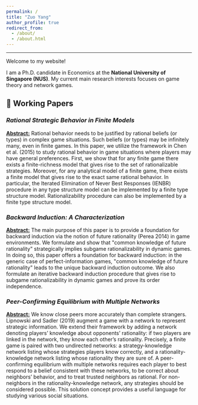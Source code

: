 ```yaml
---
permalink: /
title: "Zuo Yang"
author_profile: true
redirect_from: 
  - /about/
  - /about.html
---
```



---
Welcome to my website!
<br>

I am a Ph.D. candidate in Economics at the **National University of Singapore (NUS)**. My current main research interests focuses on game theory and network games.

## 📑 Working Papers


### ***Rational Strategic Behavior in Finite Models*** 
**<u>Abstract:</u>** Rational behavior needs to be justified by rational beliefs (or types) in complex game situations. Such beliefs (or types) may be infinitely many, even in finite games. In this paper, we utilize the framework in Chen et al. (2015) to study rational behavior in game situations where players may have general preferences. First, we show that for any finite game there exists a finite-richness model that gives rise to the set of rationalizable strategies. Moreover, for any analytical model of a finite game, there exists a finite model that gives rise to the exact same rational behavior. In particular, the Iterated Elimination of Never Best Responses (IENBR) procedure in any type structure model can be implemented by a finite type structure model. Rationalizability procedure can also be implemented by a finite type structure model.
<br>

### ***Backward Induction: A Characterization***  
**<u>Abstract:</u>** The main purpose of this paper is to provide a foundation for backward induction via the notion of future rationality (Perea 2014) in game environments. We formulate and show that "common knowledge of future rationality" strategically implies subgame rationalizability in dynamic games. In doing so, this paper offers a foundation for backward induction: in the generic case of perfect-information games, "common knowledge of future rationality" leads to the unique backward induction outcome. We also formulate an iterative backward induction procedure that gives rise to subgame rationalizability in dynamic games and prove its order independence.
<br>

### ***Peer-Confirming Equilibrium with Multiple Networks***  
**<u>Abstract:</u>** We know close peers more accurately than complete strangers. Lipnowski and Sadler (2019) augment a game with a network to represent strategic information. We extend their framework by adding a network denoting  players’ knowledge about opponents’ rationality: if two players are linked in the network, they know each other’s rationality. Precisely, a finite game is paired with two undirected networks: a strategy-knowledge network listing whose strategies players know correctly, and a rationality-knowledge network listing whose rationality they are sure of.  A peer-confirming equilibrium with multiple networks requires each player to best respond to a belief consistent with these networks, to be correct about neighbors’ behavior, and to treat trusted neighbors as rational. For non-neighbors in the rationality-knowledge network, any strategies should be considered possible. This solution concept provides a useful language for studying various social situations.




